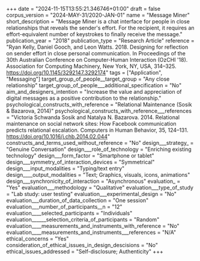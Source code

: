 +++
date = "2024-11-15T13:55:21.346746+01:00"
draft = false
corpus_version = "2024-MAY-31/2020-JAN-01"
name = "Message Miner"
short_description = "Message Miner is a chat interface for people in close relationships that reveals the sender's effort. For the recipient, it requires an effort-equivalent number of keystrokes to finally receive the message."
publication_year = "2018"
publication_type = "Research Article"
reference = "Ryan Kelly, Daniel Gooch, and Leon Watts. 2018. Designing for reflection on sender effort in close personal communication. In Proceedings of the 30th Australian Conference on Computer-Human Interaction (OzCHI '18). Association for Computing Machinery, New York, NY, USA, 314–325. https://doi.org/10.1145/3292147.3292174"
tags = ["Application", "Messaging"]
target_group_of_people__target_group = "Any close relationship"
target_group_of_people___additional_specification = "No"
aim_and_designers_intention = "Increase the value and appreciation of digital messages as a positive contribution to the relationship."
psychological_constructs_with_reference = "Relational Maintenance (Sosik & Bazarova, 2014)"
psychological_constructs_with_reference___references = "Victoria Schwanda Sosik and Natalya N. Bazarova. 2014. Relational maintenance on social network sites: How Facebook communication predicts relational escalation. Computers in Human Behavior, 35, 124–131. https://doi.org/10.1016/j.chb.2014.02.044"
constructs_and_terms_used_without_reference = "No"
design___strategy_ = "Genuine Conversation"
design___role_of_technology = "Enriching existing technology"
design___form_factor = "Smartphone or tablet"
design___symmetry_of_interaction_devices = "Symmetrical"
design___input_modalities = "Typing/text entry"
design____output_modalities = "Text; Graphics, visuals, icons, animations"
design___synchronicity_of_interaction = "Asynchronous"
evaluation_ = "Yes"
evaluation___methodology = "Qualitative"
evaluation___type_of_study = "Lab study: user testing"
evaluation___experimental_design = "No"
evaluation___duration_of_data_collection = "One session"
evaluation___number_of_participants__n = "12"
evaluation____selected_participants = "Individuals"
evaluation______selection_criteria_of_participants = "Random"
evaluation____measurements_and_instruments_with_reference = "No"
evaluation____measurements_and_instruments___references = "N/A"
ethical_concerns = "Yes"
consideration_of_ethical_issues_in_design_descisions = "No"
ethical_issues_addressed = "Self-disclosure; Authenticity"
+++
